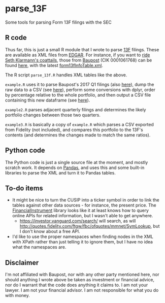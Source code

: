 # parse_13F
Some tools for parsing Form 13F filings with the SEC

## R code

Thus far, this is just a small R module that I wrote to parse
[13F](https://en.wikipedia.org/wiki/Form_13F) filings.  These are
available as XML files from [EDGAR](https://www.sec.gov/edgar/searchedgar/companysearch.html).
For instance, if you want to [ride Seth Klarmann's coattails](http://www.forbes.com/2010/02/24/enzon-facet-nws-markets-intelligent-investing-seth-klarman.html),
those from [Baupost](https://en.wikipedia.org/wiki/Baupost_Group)
(CIK 0001061768) can be found [here](https://www.sec.gov/cgi-bin/browse-edgar?action=getcompany&CIK=0001061768&type=13F&dateb=&owner=include&count=40),
with the latest
[form13fInfoTable.xml](https://www.sec.gov/Archives/edgar/data/1061768/000114036117007238/form13fInfoTable.xml).

The R script `parse_13f.R` handles XML tables like the above.

`example.R` uses it to parse Baupost's 2017 Q1 filings
(also [here](./baupost-20170214-form13fInfoTable.xml)), dump the raw
data to a CSV (see [here](./baupost_20170214_raw.csv)), perform some
conversions with dplyr, order by percentage relative to the whole
portfolio, and then output a CSV file containing this new dataframe
(see [here](./baupost_20170214_holdings.csv)).

`example2.R` parses adjacent quarterly filings and determines the
likely portfolio changes between those two quarters.

`example3.R` is basically a copy of `example.R` which parses a CSV
exported from Fidelity (not included), and compares this portfolio to
the 13F's contents (and determines the changes made to match the same
ratios).

## Python code

The Python code is just a single source file at the moment, and mostly
scratch work.  It depends on [Pandas](https://pandas.pydata.org/), and
uses this and some built-in libraries to parse the XML and turn it to
Pandas tables.

## To-do items

- It might be nice to turn the CUSIP into a ticker symbol in order to
  link the tables against other data sources - for instance, the
  present price. The
  [FinancialInstrument](https://cran.r-project.org/package=FinancialInstrument) library
  looks like it at least knows how to query online APIs for related
  information, but I wasn't able to get anywhere.
    - https://investor.vanguard.com/search/ will search, as will
      http://quotes.fidelity.com/ftgw/fbc/ofquotes/mmnet/SymLookup,
      but I don't know about a free API.
- I'd like to use the proper namespaces when finding nodes in the XML
  with XPath rather than just telling it to ignore them, but I have no
  idea what the namespaces are.

## Disclaimer

I'm not affiliated with Baupost, nor with any other party mentioned
here, nor should anything I wrote above be taken as investment or
financial advice, nor do I warrant that the code does anything it
claims to.  I am not your lawyer.  I am not your financial advisor.  I
am not responsible for what you do with money.
